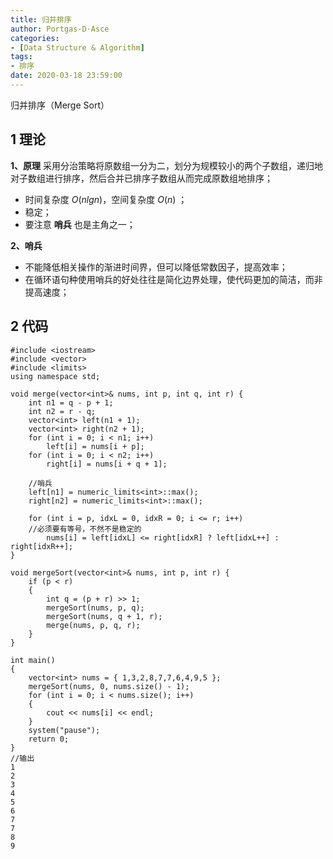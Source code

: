 ```yaml
---
title: 归并排序
author: Portgas·D·Asce
categories:
- [Data Structure & Algorithm]
tags:
- 排序
date: 2020-03-18 23:59:00
---
```


归并排序（Merge Sort）
<!--more-->
## 1 理论
**1、原理**
采用分治策略将原数组一分为二，划分为规模较小的两个子数组，递归地对子数组进行排序，然后合并已排序子数组从而完成原数组地排序；

- 时间复杂度 $O(nlgn)$，空间复杂度 $O(n)$ ；
- 稳定；
- 要注意 **哨兵** 也是主角之一；

**2、哨兵**

- 不能降低相关操作的渐进时间界，但可以降低常数因子，提高效率；
- 在循环语句种使用哨兵的好处往往是简化边界处理，使代码更加的简洁，而非提高速度；
## 2 代码
```
#include <iostream>
#include <vector>
#include <limits>
using namespace std;

void merge(vector<int>& nums, int p, int q, int r) {
	int n1 = q - p + 1;
	int n2 = r - q;
	vector<int> left(n1 + 1);
	vector<int> right(n2 + 1);
	for (int i = 0; i < n1; i++)
		left[i] = nums[i + p];
	for (int i = 0; i < n2; i++)
		right[i] = nums[i + q + 1];

	//哨兵
	left[n1] = numeric_limits<int>::max();
	right[n2] = numeric_limits<int>::max();

	for (int i = p, idxL = 0, idxR = 0; i <= r; i++)
	//必须要有等号，不然不是稳定的
		nums[i] = left[idxL] <= right[idxR] ? left[idxL++] : right[idxR++];
}

void mergeSort(vector<int>& nums, int p, int r) {
	if (p < r)
	{
		int q = (p + r) >> 1;
		mergeSort(nums, p, q);
		mergeSort(nums, q + 1, r);
		merge(nums, p, q, r);
	}
}

int main()
{
	vector<int> nums = { 1,3,2,8,7,7,6,4,9,5 };
	mergeSort(nums, 0, nums.size() - 1);
	for (int i = 0; i < nums.size(); i++)
	{
		cout << nums[i] << endl;
	}
	system("pause");
    return 0;
}
//输出
1
2
3
4
5
6
7
7
8
9
```